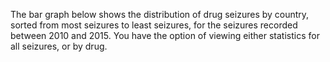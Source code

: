 The bar graph below shows the distribution of drug seizures by country, sorted from most seizures to least seizures, for the seizures recorded between 2010 and 2015. You have the option of viewing either statistics for all seizures, or by drug.